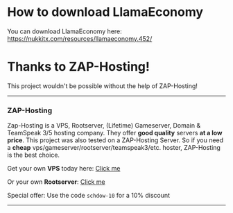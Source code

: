 # How to download LlamaEconomy
You can download LlamaEconomy here: https://nukkitx.com/resources/llamaeconomy.452/

# Thanks to ZAP-Hosting!
This project wouldn't be possible without the help of ZAP-Hosting!
***
### ZAP-Hosting
Zap-Hosting is a VPS, Rootserver, (Lifetime) Gameserver, Domain & TeamSpeak 3/5 hosting company. They offer **good quality** servers **at a low price**. This project was also tested on a ZAP-Hosting Server. So if you need a **cheap** vps/gameserver/rootserver/teamspeak3/etc. hoster, ZAP-Hosting is the best choice.

Get your own **VPS** today here: [Click me](https://zap-hosting.com/schdowvps)

Or your own **Rootserver**: [Click me](https://zap-hosting.com/schdowrootserver)

Special offer:
Use the code `schdow-10` for a 10% discount
***
